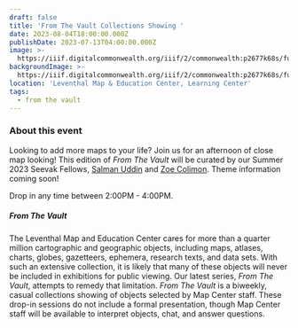 ```yaml
---
draft: false
title: 'From The Vault Collections Showing '
date: 2023-08-04T18:00:00.000Z
publishDate: 2023-07-13T04:00:00.000Z
image: >-
  https://iiif.digitalcommonwealth.org/iiif/2/commonwealth:p2677k68s/full/2000,/0/default.jpg
backgroundImage: >-
  https://iiif.digitalcommonwealth.org/iiif/2/commonwealth:p2677k68s/full/2000,/0/default.jpg
location: 'Leventhal Map & Education Center, Learning Center'
tags:
  - from the vault
---
```


### About this event

Looking to add more maps to your life? Join us for an afternoon of close map looking! This edition of *From The Vault* will be curated by our Summer 2023 Seevak Fellows, [Salman Uddin](https://www.leventhalmap.org/about/people/salman-uddin/) and [Zoe Colimon](https://www.leventhalmap.org/about/people/zoe-colimon/). Theme information coming soon!

Drop in any time between 2:00PM - 4:00PM.

##### From The Vault

The Leventhal Map and Education Center cares for more than a quarter million cartographic and geographic objects, including maps, atlases, charts, globes, gazetteers, ephemera, research texts, and data sets. With such an extensive collection, it is likely that many of these objects will never be included in exhibitions for public viewing. Our latest series, *From The Vault*, attempts to remedy that limitation. *From The Vault* is a biweekly, casual collections showing of objects selected by Map Center staff. These drop-in sessions do not include a formal presentation, though Map Center staff will be available to interpret objects, chat, and answer questions.
